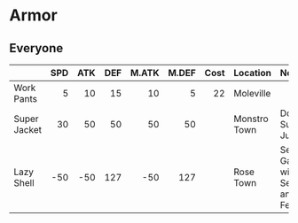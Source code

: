 # Armor

## Everyone

| | SPD | ATK | DEF | M.ATK | M.DEF | Cost | Location | Notes |
| :-- | --: | --: | --: | --: | --: | --: | :-- | :-- |
| Work Pants | 5 | 10 | 15 | 10 | 5 | 22 | Moleville | |
| Super Jacket | 30 | 50 | 50 | 50 | 50 | | Monstro Town | Do 100 Super Jumps |
| Lazy Shell | -50 | -50 | 127 | -50 | 127 | | Rose Town | See Gardener with Seed and Fertilizer |
